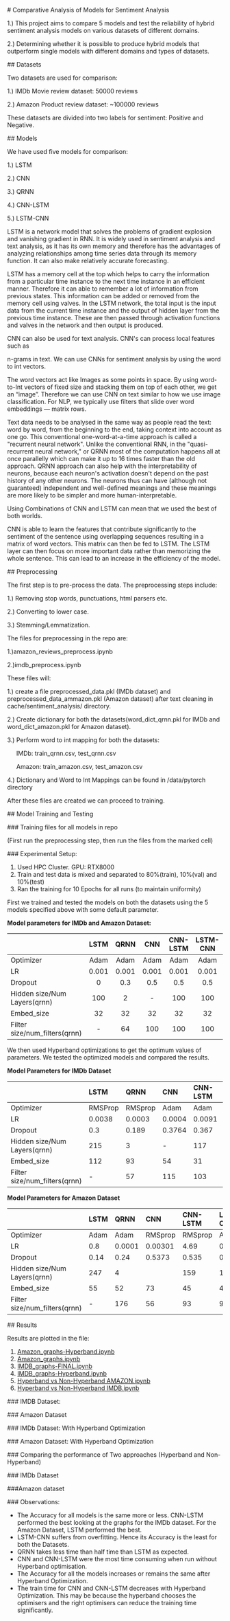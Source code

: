 ﻿\# Comparative Analysis of Models for Sentiment Analysis

1.) This project aims to compare 5  models and test the reliability of hybrid sentiment analysis models on various datasets of different domains.<br>

2.) Determining whether it is possible to produce hybrid models that outperform single models with different domains and types of datasets.

\## Datasets

Two datasets are used for comparison:<br>

1.) IMDb Movie review dataset: 50000 reviews<br>

2.) Amazon Product review dataset: ~100000 reviews<br>

These datasets are divided into two labels for sentiment: Positive and Negative.

\## Models 

We have used five models for comparison:<br>

1.) LSTM<br>

2.) CNN<br>

3.) QRNN<br>

4.) CNN-LSTM<br>

5.) LSTM-CNN<br>

LSTM is a network model that solves the problems of gradient explosion and vanishing gradient in RNN. It is widely used in sentiment analysis and text analysis, as it has its own memory and therefore has the advantages of analyzing relationships among time series data through its memory function. It can also make relatively accurate forecasting.

LSTM has a memory cell at the top which helps to carry the information from a particular time instance to the next time instance in an efficient manner. Therefore it can able to remember a lot of information from previous states. This information can be added or removed from the memory cell using valves. In the LSTM network, the total input is the input data from the current time instance and the output of hidden layer from the previous time instance. These are then passed through activation functions and valves in the network and then output is produced.


CNN  can also be used for text analysis. CNN's can process local features such as 

n-grams in text. We can use CNNs for sentiment analysis by using the word to int vectors.

The word vectors act like Images as some points in space. By using word-to-Int vectors of fixed size and stacking them on top of each other, we get an “image”. Therefore we can use CNN on text similar to how we use image classification. For NLP, we typically use filters that slide over word embeddings — matrix rows.

Text data needs to be analysed in the same way as people read the text: word by word, from the beginning to the end, taking context into account as one go.  This conventional one-word-at-a-time approach is called a "recurrent neural network". Unlike the conventional RNN, in the "quasi-recurrent neural network," or QRNN most of the computation happens all at once parallelly which can make it up to 16 times faster than the old approach. QRNN approach can also help with the interpretability of neurons, because each neuron's activation doesn't depend on the past history of any other neurons. The neurons thus can have (although not guaranteed) independent and well-defined meanings and these meanings are more likely to be simpler and more human-interpretable.

Using Combinations of CNN and LSTM can mean that we used the best of both worlds.

CNN is able to learn the features that contribute significantly to the sentiment of the sentence using overlapping sequences resulting in a matrix of word vectors. This matrix can then be fed to LSTM. The LSTM layer can then focus on more important data rather than memorizing the whole sentence. This can lead to an increase in the efficiency of the model. 



\## Preprocessing

The first step is to pre-process the data. The preprocessing steps include:<br>

1.) Removing stop words, punctuations, html parsers etc.<br>

2.) Converting to lower case.<br>

3.) Stemming/Lemmatization.<br>

The files for preprocessing in the repo are:

1.)amazon\_reviews\_preprocess.ipynb

2.)imdb\_preprocess.ipynb

These files will:

1.) create a file preprocessed\_data.pkl (IMDb dataset) and preprocessed\_data\_ammazon.pkl (Amazon dataset) after text cleaning in cache/sentiment\_analysis/ directory.

2.) Create dictionary for both the datasets(word\_dict\_qrnn.pkl for IMDb and word\_dict\_amazon.pkl for Amazon dataset).

3.) Perform word to int mapping for both the datasets:

`	`IMDb: train\_qrnn.csv, test\_qrnn.csv

`	`Amazon: train\_amazon.csv, test\_amazon.csv

4.) Dictionary and Word to Int Mappings can be found in /data/pytorch directory

After these files are created we can proceed to training.

\## Model Training and Testing 

\### Training files for all models in repo

(First run the preprocessing step, then run the files from the marked cell)

\### Experimental Setup:

1) Used HPC Cluster. GPU: RTX8000
1) Train and test data is mixed and separated to 80%(train), 10%(val) and 10%(test)
1) Ran the training for 10 Epochs for all runs (to maintain uniformity)

First we trained and tested the models on both the datasets using the 5 models specified above with some default parameter.

**Model parameters for IMDb and Amazon Dataset:**

||LSTM|QRNN|CNN|CNN-LSTM|LSTM-CNN|
| :- | :-: | :-: | :-: | :-: | :-: |
|Optimizer|Adam|Adam|Adam|Adam|Adam|
|LR|0.001|0.001|0.001|0.001|0.001|
|Dropout|0|0.3|0.5|0.5|0.5|
|Hidden size/Num Layers(qrnn)|100|2|-|100|100|
|Embed\_size|32|32|32|32|32|
|Filter size/num\_filters(qrnn)|-|64|100|100|100|



We then used Hyperband optimizations to get the optimum values of parameters. We tested the optimized models and compared the results.

**Model Parameters for IMDb Dataset**

||LSTM|QRNN|CNN|CNN-LSTM|LSTM-CNN|
| :- | :- | :- | :- | :- | :- |
|Optimizer|RMSProp|RMSprop|Adam|Adam|RMSprop|
|LR|0.0038|0.0003|0.0004|0.0091|0.145|
|Dropout|0.3|0.189|0.3764|0.367|0.381|
|Hidden size/Num Layers(qrnn)|215|3|-|117|56|
|Embed\_size|112|93|54|31|119|
|Filter size/num\_filters(qrnn)|-|57|115|103|172|


**Model Parameters for Amazon Dataset**

||LSTM|QRNN|CNN|CNN-LSTM|LSTM-CNN|
| :- | :- | :- | :- | :- | :- |
|Optimizer|Adam|Adam|RMSprop|RMSprop|Adam|
|LR|0.8|0.0001|0.00301|4.69|0.354|
|Dropout|0.14|0.24|0.5373|0.535|0.148|
|Hidden size/Num Layers(qrnn)|247|4||159|188|
|Embed\_size|55|52|73|45|40|
|Filter size/num\_filters(qrnn)|-|176|56|93|92|


\## Results

Results are plotted in the file:

1) [Amazon_graphs-Hyperband.ipynb](https://github.com/Shr2020/IDLSProject/blob/main/Amazon_graphs-Hyperband.ipynb)
1) [Amazon_graphs.ipynb](https://github.com/Shr2020/IDLSProject/blob/main/Amazon_graphs.ipynb)
1) [IMDB_graphs-FINAL.ipynb](https://github.com/Shr2020/IDLSProject/blob/main/IMDB_graphs-FINAL.ipynb)
1) [IMDB_graphs-Hyperband.ipynb](https://github.com/Shr2020/IDLSProject/blob/main/IMDB_graphs-Hyperband.ipynb)
1) [Hyperband vs Non-Hyperband AMAZON.ipynb](https://github.com/Shr2020/IDLSProject/blob/main/Hyperband%20vs%20Non-Hyperband%20AMAZON.ipynb)
1) [Hyperband vs Non-Hyperband IMDB.ip](https://github.com/Shr2020/IDLSProject/blob/main/Hyperband%20vs%20Non-Hyperband%20IMDB.ipynb)[ynb](https://github.com/Shr2020/IDLSProject/blob/main/Hyperband%20vs%20Non-Hyperband%20IMDB.ipynb)


\### IMDB Dataset:




\### Amazon Dataset







\### IMDb Dataset: With Hyperband Optimization





\### Amazon Dataset: With Hyperband Optimization





\### Comparing the performance of Two approaches (Hyperband and Non-Hyperband)

\### IMDb Dataset




###Amazon dataset





\### Observations:

- The Accuracy for all models is the same more or less. CNN-LSTM  performed the best looking at the graphs for the IMDb dataset. For the Amazon Dataset, LSTM performed the best.
- LSTM-CNN suffers from overfitting. Hence its Accuracy is the least for both the Datasets.
- QRNN takes less time than half time than LSTM as expected.
- CNN and CNN-LSTM were the most time consuming when run without Hyperband optimisation.
- The Accuracy for all the models increases or remains the same after Hyperband Optimization.
- The train time for CNN and CNN-LSTM decreases with Hyperband Optimization. This may be because the hyperband chooses the optimisers and the right optimisers can reduce the training time significantly.

